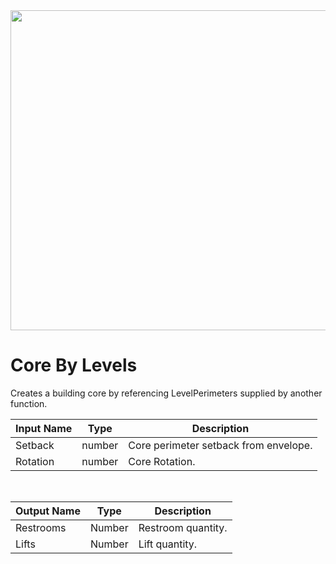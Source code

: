 <img src="preview.png" width="512">

# Core By Levels

Creates a building core by referencing LevelPerimeters supplied by another function.

|Input Name|Type|Description|
|---|---|---|
|Setback|number|Core perimeter setback from envelope.|
|Rotation|number|Core Rotation.|


<br>

|Output Name|Type|Description|
|---|---|---|
|Restrooms|Number|Restroom quantity.|
|Lifts|Number|Lift quantity.|

